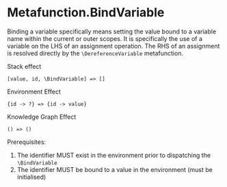 # Metafunction.BindVariable

Binding a variable specifically means setting the value bound to a variable name within the current or outer scopes.  It is specifically the use of a variable on the LHS of an assignment operation.  The RHS of an assignment is resolved directly by the `\DereferenceVariable` metafunction.

Stack effect

    [value, id, \BindVariable] => []

Environment Effect

    {id -> ?} => {id -> value}

Knowledge Graph Effect

    () => ()

Prerequisites:

1. The identifier MUST exist in the environment prior to dispatching the `\BindVariable`
2. The identifier MUST be bound to a value in the environment (must be initialised)
